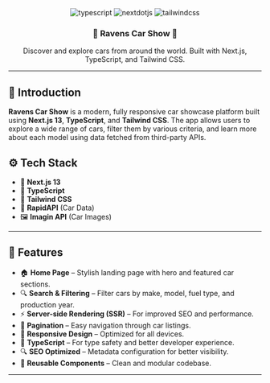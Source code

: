 <div align="center">
  

  <div>
    <img src="https://img.shields.io/badge/-TypeScript-black?style=for-the-badge&logoColor=white&logo=typescript&color=3178C6" alt="typescript" />
    <img src="https://img.shields.io/badge/-Next_JS-black?style=for-the-badge&logoColor=white&logo=nextdotjs&color=000000" alt="nextdotjs" />
    <img src="https://img.shields.io/badge/-Tailwind_CSS-black?style=for-the-badge&logoColor=white&logo=tailwindcss&color=06B6D4" alt="tailwindcss" />
  </div>

  <h3 align="center">🚗 Ravens Car Show 🚗</h3>

  <div align="center">
    Discover and explore cars from around the world. Built with Next.js, TypeScript, and Tailwind CSS.
  </div>
</div>

---


## 🤖 Introduction

**Ravens Car Show** is a modern, fully responsive car showcase platform built using **Next.js 13**, **TypeScript**, and **Tailwind CSS**. The app allows users to explore a wide range of cars, filter them by various criteria, and learn more about each model using data fetched from third-party APIs.



## ⚙️ Tech Stack

- 🔧 **Next.js 13**
- 💙 **TypeScript**
- 🎨 **Tailwind CSS**
- 🚀 **RapidAPI** (Car Data)
- 🖼️ **Imagin API** (Car Images)

---

## 🔋 Features

- 🏠 **Home Page** – Stylish landing page with hero and featured car sections.
- 🔍 **Search & Filtering** – Filter cars by make, model, fuel type, and production year.
- ⚡ **Server-side Rendering (SSR)** – For improved SEO and performance.
- 📄 **Pagination** – Easy navigation through car listings.
- 📱 **Responsive Design** – Optimized for all devices.
- 🔧 **TypeScript** – For type safety and better developer experience.
- 🔍 **SEO Optimized** – Metadata configuration for better visibility.
- 🔁 **Reusable Components** – Clean and modular codebase.

---



